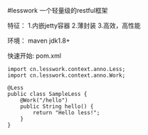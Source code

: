 #lesswork 一个轻量级的restful框架<br/>

特征：
    1.内嵌jetty容器
    2.薄封装
    3.高效，高性能

环境：
	maven
	jdk1.8+

快速开始:
	pom.xml
	
	import cn.lesswork.context.anno.Less;
	import cn.lesswork.context.anno.Work;

	@Less
	public class SampleLess {
		@Work("/hello")
		public String hello() {
			return "Hello less!";
		}
	}
